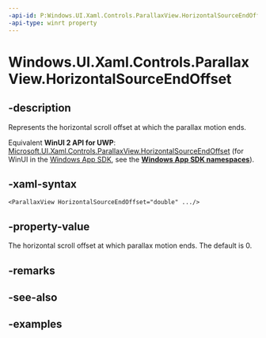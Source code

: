 ```yaml
---
-api-id: P:Windows.UI.Xaml.Controls.ParallaxView.HorizontalSourceEndOffset
-api-type: winrt property
---
```


<!-- Property syntax.
public double HorizontalSourceEndOffset { get;  set; }
-->

# Windows.UI.Xaml.Controls.ParallaxView.HorizontalSourceEndOffset

## -description

Represents the horizontal scroll offset at which the parallax motion ends.

Equivalent **WinUI 2 API for UWP**: [Microsoft.UI.Xaml.Controls.ParallaxView.HorizontalSourceEndOffset](/windows/winui/api/microsoft.ui.xaml.controls.parallaxview.horizontalsourceendoffset) (for WinUI in the [Windows App SDK](/windows/apps/windows-app-sdk/), see the **[Windows App SDK namespaces](/windows/windows-app-sdk/api/winrt/)**).

## -xaml-syntax

```xaml
<ParallaxView HorizontalSourceEndOffset="double" .../>
```

## -property-value

The horizontal scroll offset at which parallax motion ends. The default is 0.

## -remarks

## -see-also

## -examples

